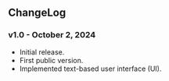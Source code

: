 ## ChangeLog
### v1.0 - October 2, 2024
- Initial release.
- First public version.
- Implemented text-based user interface (UI).
